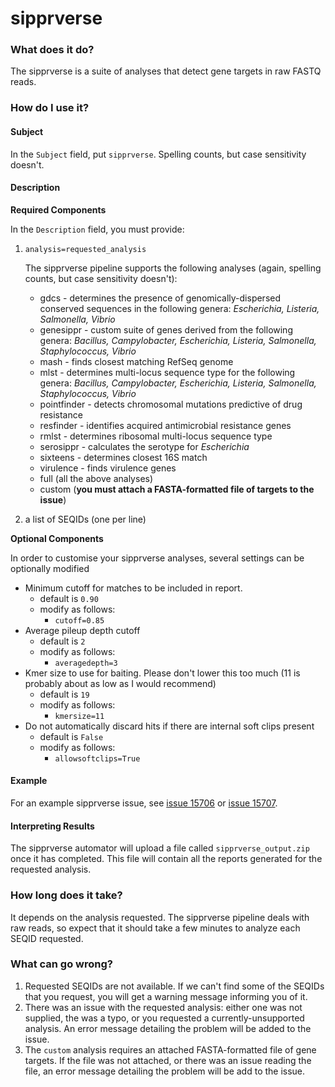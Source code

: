 # sipprverse

### What does it do?

The sipprverse is a suite of analyses that detect gene targets in raw FASTQ reads.

### How do I use it?

#### Subject

In the `Subject` field, put `sipprverse`. Spelling counts, but case sensitivity doesn't.

#### Description

**Required Components**

In the `Description` field, you must provide:

1. `analysis=requested_analysis`

    The sipprverse pipeline supports the following analyses (again, spelling counts, but case sensitivity doesn't):
    
    - gdcs - determines the presence of genomically-dispersed conserved sequences in the following genera: *Escherichia, Listeria, Salmonella, Vibrio*
    - genesippr - custom suite of genes derived from the following genera: *Bacillus, Campylobacter, Escherichia, Listeria, Salmonella, Staphylococcus, Vibrio*
    - mash - finds closest matching RefSeq genome
    - mlst - determines multi-locus sequence type for the following genera: *Bacillus, Campylobacter, Escherichia, Listeria, Salmonella, Staphylococcus, Vibrio*
    - pointfinder - detects chromosomal mutations predictive of drug resistance
    - resfinder - identifies acquired antimicrobial resistance genes
    - rmlst - determines ribosomal multi-locus sequence type
    - serosippr - calculates the serotype for *Escherichia*
    - sixteens - determines closest 16S match
    - virulence - finds virulence genes
    - full (all the above analyses)
    - custom (**you must attach a FASTA-formatted file of targets to the issue**)

2. a list of SEQIDs (one per line)

**Optional Components**

In order to customise your sipprverse analyses, several settings can be optionally modified

- Minimum cutoff for matches to be included in report.
    - default is `0.90`
    - modify as follows:
        - `cutoff=0.85`
- Average pileup depth cutoff
    - default is `2`
    - modify as follows:
        - `averagedepth=3`
- Kmer size to use for baiting. Please don't lower this too much (11 is probably about as low as I would recommend)
    - default is `19`
    - modify as follows:
        - `kmersize=11`
- Do not automatically discard hits if there are internal soft clips present
    - default is `False`
    - modify as follows:
        - `allowsoftclips=True`

#### Example

For an example sipprverse issue, see [issue 15706](https://redmine.biodiversity.agr.gc.ca/issues/15706) or 
[issue 15707](https://redmine.biodiversity.agr.gc.ca/issues/15707).

#### Interpreting Results

The sipprverse automator will upload a file called `sipprverse_output.zip` once it has completed. This file will contain all the reports generated for the requested analysis.

### How long does it take?

It depends on the analysis requested. The sipprverse pipeline deals with raw reads, so expect that it should take a few minutes to analyze each SEQID requested.

### What can go wrong?

1. Requested SEQIDs are not available. If we can't find some of the SEQIDs that you request, you will get a warning
message informing you of it.
2. There was an issue with the requested analysis: either one was not supplied, the was a typo, or you requested a currently-unsupported analysis. An error message detailing the problem will be added to the issue.
3. The `custom` analysis requires an attached FASTA-formatted file of gene targets. If the file was not attached, or there was an issue reading the file, an error message detailing the problem will be add to the issue.

